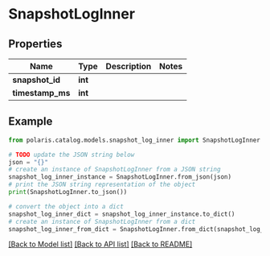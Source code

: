 <!--

 Licensed to the Apache Software Foundation (ASF) under one
 or more contributor license agreements.  See the NOTICE file
 distributed with this work for additional information
 regarding copyright ownership.  The ASF licenses this file
 to you under the Apache License, Version 2.0 (the
 "License"); you may not use this file except in compliance
 with the License.  You may obtain a copy of the License at

   http://www.apache.org/licenses/LICENSE-2.0

 Unless required by applicable law or agreed to in writing,
 software distributed under the License is distributed on an
 "AS IS" BASIS, WITHOUT WARRANTIES OR CONDITIONS OF ANY
 KIND, either express or implied.  See the License for the
 specific language governing permissions and limitations
 under the License.

-->
# SnapshotLogInner

## Properties

Name | Type | Description | Notes
------------ | ------------- | ------------- | -------------
**snapshot_id** | **int** |  | 
**timestamp_ms** | **int** |  | 

## Example

```python
from polaris.catalog.models.snapshot_log_inner import SnapshotLogInner

# TODO update the JSON string below
json = "{}"
# create an instance of SnapshotLogInner from a JSON string
snapshot_log_inner_instance = SnapshotLogInner.from_json(json)
# print the JSON string representation of the object
print(SnapshotLogInner.to_json())

# convert the object into a dict
snapshot_log_inner_dict = snapshot_log_inner_instance.to_dict()
# create an instance of SnapshotLogInner from a dict
snapshot_log_inner_from_dict = SnapshotLogInner.from_dict(snapshot_log_inner_dict)
```
[[Back to Model list]](../README.md#documentation-for-models) [[Back to API list]](../README.md#documentation-for-api-endpoints) [[Back to README]](../README.md)


